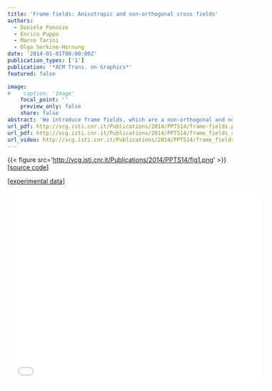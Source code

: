 ```yaml
---
title: 'Frame fields: Anisotropic and non-orthogonal cross fields'
authors:
  - Daniele Panozzo
  - Enrico Puppo
  - Marco Tarini
  - Olga Sorkine-Hornung
date: '2014-01-01T00:00:00Z'
publication_types: ['1']
publication: '*ACM Trans. on Graphics*'
featured: false

image:
#    caption: 'Image'
    focal_point: ''
    preview_only: false
    share: false
abstract: 'We introduce frame fields, which are a non-orthogonal and non-unit-length generalization of cross fields. Frame fields represent smoothly varying linear transformations on tangent spaces of a surface. We propose an algorithm to create discrete, dense frame fields that satisfy a sparse set of constraints. By computing a surface deformation that warps a frame field into a cross field, we generalize existing quadrangulation algorithms to generate anisotropic and non-uniform quad meshes whose elements shapes match the frame field. With this, our framework enables users to control not only the alignment but also the density and anisotropy of the elements'' distribution, resulting in high-quality adaptive quad meshing.   [source code]  [experimental data]'
url_pdf: http://vcg.isti.cnr.it/Publications/2014/PPTS14/frame-fields.pdf
url_pdf: http://vcg.isti.cnr.it/Publications/2014/PPTS14/frame_fields_additional.pdf
url_video: http://vcg.isti.cnr.it/Publications/2014/PPTS14/frame_fields.mp4
---
```

{{< figure src='http://vcg.isti.cnr.it/Publications/2014/PPTS14/fig1.png' >}}
[[source code]](http://vcg.isti.cnr.it/Publicstions/2014/PPTS14/source-code.zip)

[[experimental data]](http://vcg.isti.cnr.it/Publicstions/2014/PPTS14/experimental-data.zip)

<iframe width="580" height="435" src="//player.vimeo.com/video/114245005?title=0&amp;byline=0&amp;portrait=0" width="640" height="360" frameborder="0" frameborder="0" allowfullscreen>

